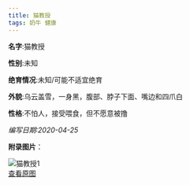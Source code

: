 ```yaml
---
title: 猫教授
tags: 奶牛 健康 
---
```


**名字**:猫教授

**性别**:未知

**绝育情况**:未知/可能不适宜绝育

**外貌**:乌云盖雪，一身黑，腹部、脖子下面、嘴边和四爪白

**性格**:不怕人，接受喂食，但不愿意被撸

*编写日期:2020-04-25*

**附录图片**：

![猫教授1](http://q9a0pgz83.bkt.clouddn.com/cats/m_猫教授1.jpg)    
[查看原图](http://q9a0pgz83.bkt.clouddn.com/cats/l_猫教授1.jpg)    
